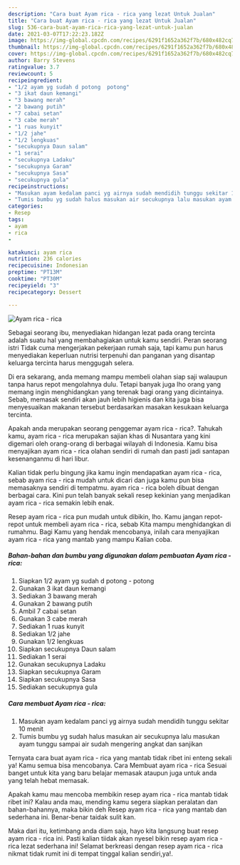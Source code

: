 ```yaml
---
description: "Cara buat Ayam rica - rica yang lezat Untuk Jualan"
title: "Cara buat Ayam rica - rica yang lezat Untuk Jualan"
slug: 536-cara-buat-ayam-rica-rica-yang-lezat-untuk-jualan
date: 2021-03-07T17:22:23.182Z
image: https://img-global.cpcdn.com/recipes/6291f1652a362f7b/680x482cq70/ayam-rica-rica-foto-resep-utama.jpg
thumbnail: https://img-global.cpcdn.com/recipes/6291f1652a362f7b/680x482cq70/ayam-rica-rica-foto-resep-utama.jpg
cover: https://img-global.cpcdn.com/recipes/6291f1652a362f7b/680x482cq70/ayam-rica-rica-foto-resep-utama.jpg
author: Barry Stevens
ratingvalue: 3.7
reviewcount: 5
recipeingredient:
- "1/2 ayam yg sudah d potong  potong"
- "3 ikat daun kemangi"
- "3 bawang merah"
- "2 bawang putih"
- "7 cabai setan"
- "3 cabe merah"
- "1 ruas kunyit"
- "1/2 jahe"
- "1/2 lengkuas"
- "secukupnya Daun salam"
- "1 serai"
- "secukupnya Ladaku"
- "secukupnya Garam"
- "secukupnya Sasa"
- "secukupnya gula"
recipeinstructions:
- "Masukan ayam kedalam panci yg airnya sudah mendidih tunggu sekitar 10 menit"
- "Tumis bumbu yg sudah halus masukan air secukupnya lalu masukan ayam tunggu sampai air sudah mengering angkat dan sanjikan"
categories:
- Resep
tags:
- ayam
- rica
- 

katakunci: ayam rica  
nutrition: 236 calories
recipecuisine: Indonesian
preptime: "PT13M"
cooktime: "PT30M"
recipeyield: "3"
recipecategory: Dessert

---
```



![Ayam rica - rica](https://img-global.cpcdn.com/recipes/6291f1652a362f7b/680x482cq70/ayam-rica-rica-foto-resep-utama.jpg)

Sebagai seorang ibu, menyediakan hidangan lezat pada orang tercinta adalah suatu hal yang membahagiakan untuk kamu sendiri. Peran seorang istri Tidak cuma mengerjakan pekerjaan rumah saja, tapi kamu pun harus menyediakan keperluan nutrisi terpenuhi dan panganan yang disantap keluarga tercinta harus menggugah selera.

Di era  sekarang, anda memang mampu membeli olahan siap saji walaupun tanpa harus repot mengolahnya dulu. Tetapi banyak juga lho orang yang memang ingin menghidangkan yang terenak bagi orang yang dicintainya. Sebab, memasak sendiri akan jauh lebih higienis dan kita juga bisa menyesuaikan makanan tersebut berdasarkan masakan kesukaan keluarga tercinta. 



Apakah anda merupakan seorang penggemar ayam rica - rica?. Tahukah kamu, ayam rica - rica merupakan sajian khas di Nusantara yang kini digemari oleh orang-orang di berbagai wilayah di Indonesia. Kamu bisa menyajikan ayam rica - rica olahan sendiri di rumah dan pasti jadi santapan kesenanganmu di hari libur.

Kalian tidak perlu bingung jika kamu ingin mendapatkan ayam rica - rica, sebab ayam rica - rica mudah untuk dicari dan juga kamu pun bisa memasaknya sendiri di tempatmu. ayam rica - rica boleh dibuat dengan berbagai cara. Kini pun telah banyak sekali resep kekinian yang menjadikan ayam rica - rica semakin lebih enak.

Resep ayam rica - rica pun mudah untuk dibikin, lho. Kamu jangan repot-repot untuk membeli ayam rica - rica, sebab Kita mampu menghidangkan di rumahmu. Bagi Kamu yang hendak mencobanya, inilah cara menyajikan ayam rica - rica yang mantab yang mampu Kalian coba.

<!--inarticleads1-->

##### Bahan-bahan dan bumbu yang digunakan dalam pembuatan Ayam rica - rica:

1. Siapkan 1/2 ayam yg sudah d potong - potong
1. Gunakan 3 ikat daun kemangi
1. Sediakan 3 bawang merah
1. Gunakan 2 bawang putih
1. Ambil 7 cabai setan
1. Gunakan 3 cabe merah
1. Sediakan 1 ruas kunyit
1. Sediakan 1/2 jahe
1. Gunakan 1/2 lengkuas
1. Siapkan secukupnya Daun salam
1. Sediakan 1 serai
1. Gunakan secukupnya Ladaku
1. Siapkan secukupnya Garam
1. Siapkan secukupnya Sasa
1. Sediakan secukupnya gula




<!--inarticleads2-->

##### Cara membuat Ayam rica - rica:

1. Masukan ayam kedalam panci yg airnya sudah mendidih tunggu sekitar 10 menit
1. Tumis bumbu yg sudah halus masukan air secukupnya lalu masukan ayam tunggu sampai air sudah mengering angkat dan sanjikan




Ternyata cara buat ayam rica - rica yang mantab tidak ribet ini enteng sekali ya! Kamu semua bisa mencobanya. Cara Membuat ayam rica - rica Sesuai banget untuk kita yang baru belajar memasak ataupun juga untuk anda yang telah hebat memasak.

Apakah kamu mau mencoba membikin resep ayam rica - rica mantab tidak ribet ini? Kalau anda mau, mending kamu segera siapkan peralatan dan bahan-bahannya, maka bikin deh Resep ayam rica - rica yang mantab dan sederhana ini. Benar-benar taidak sulit kan. 

Maka dari itu, ketimbang anda diam saja, hayo kita langsung buat resep ayam rica - rica ini. Pasti kalian tiidak akan nyesel bikin resep ayam rica - rica lezat sederhana ini! Selamat berkreasi dengan resep ayam rica - rica nikmat tidak rumit ini di tempat tinggal kalian sendiri,ya!.


